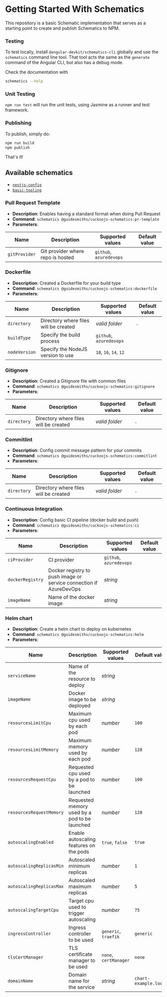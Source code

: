 # Getting Started With Schematics

This repository is a basic Schematic implementation that serves as a starting point to create and publish Schematics to NPM.

### Testing

To test locally, install `@angular-devkit/schematics-cli` globally and use the `schematics` command line tool. That tool acts the same as the `generate` command of the Angular CLI, but also has a debug mode.

Check the documentation with

```bash
schematics --help
```

### Unit Testing

`npm run test` will run the unit tests, using Jasmine as a runner and test framework.

### Publishing

To publish, simply do:

```bash
npm run build
npm publish
```

That's it!

## Available schematics

- [`nestjs-config`](/packages/@guidesmiths/cuckoojs-schematics/src/nestjs-config/README.md)
- [`basic-tooling`](/packages/@guidesmiths/cuckoojs-schematics/src/basic-tooling/README.md)

### Pull Request Template

* **Description**: Enables having a standard format when doing Pull Request
* **Command**: `schematics @guidesmiths/cuckoojs-schematics:pr-template`
* **Parameters**:

| Name        | Description                       | Supported values        | Default value  |
|-------------|-----------------------------------|-------------------------|----------------|
| `gitProvider` | Git provider where repo is hosted | `github`, `azuredevops` | |


### Dockerfile

* **Description**: Created a Dockerfile for your build type
* **Command**: `schematics @guidesmiths/cuckoojs-schematics:dockerfile`
* **Parameters**:

| Name          | Description                           | Supported values        | Default value | 
|---------------|---------------------------------------|-------------------------|---------------|
| `directory`   | Directory where files will be created | *valid folder*          | `.` |
| `buildType`   | Specify the build process             | `github`, `azuredevops` | |
| `nodeVersion` | Specify the NodeJS version to use     | `18`, `16`, `14`, `12`  | |

### Gitignore

* **Description**: Created a Gitignore file with common files
* **Command**: `schematics @guidesmiths/cuckoojs-schematics:gitignore`
* **Parameters**:

| Name          | Description                           | Supported values        | Default value | 
|---------------|---------------------------------------|-------------------------|---------------|
| `directory`   | Directory where files will be created | *valid folder*          | `.` |

### Commitlint

* **Description**: Config commit message pattern for your commits
* **Command**: `schematics @guidesmiths/cuckoojs-schematics:commitlint`
* **Parameters**:

| Name          | Description                           | Supported values        | Default value | 
|---------------|---------------------------------------|-------------------------|---------------|
| `directory`   | Directory where files will be created | *valid folder*          | `.` |

### Continuous Integration

* **Description**: Config basic CI pipeline (docker build and push)
* **Command**: `schematics @guidesmiths/cuckoojs-schematics:ci`
* **Parameters**:

| Name             | Description                                                | Supported values        | Default value | 
|------------------|------------------------------------------------------------|-------------------------|------|
| `ciProvider`     | CI provider                                                | `github`, `azuredevops` |  |
| `dockerRegistry` | Docker registry to push image or service connection if AzureDevOps | *string*                |  |
| `imageName`      | Name of the docker image                                   | *string*                |  |

### Helm chart

* **Description**: Create a helm chart to deploy on kubernetes
* **Command**: `schematics @guidesmiths/cuckoojs-schematics:helm`
* **Parameters**:

| Name          | Description                                   | Supported values | Default value | 
|---------------|-----------------------------------------------|------------------|---------------|
| `serviceName` | Name of the resource to deploy                | *string*         |               |
| `imageName`   | Docker image to be deployed                   | *string*         |               |
| `resourcesLimitCpu`   | Maximum cpu used by each pod                  | *number*         | `100`         |
| `resourcesLimitMemory`   | Maximum memory used by each pod               | *number*         | `128`         |
| `resourcesRequestCpu`   | Requested cpu used by a pod to be launched    | *number*         | `100`         |
| `resourcesRequestMemory`   | Requested memory used by a pod to be launched | *number*         | `128`         |
| `autoscalingEnabled`   | Enable autoscaling features on the pods       | `true`, `false`  | `true`        |
| `autoscalingReplicasMin`   | Autoscaled minimum replicas                   | *number*         | `1`           |
| `autoscalingReplicasMax`   | Autoscaled maximum replicas                   | *number*         | `5`           |
| `autoscalingTargetCpu`   | Target cpu used to trigger autoscaling        | *number*         | `75`          |
| `ingressController` | Ingress controller to be used      | `generic`, `traefik`  | `generic`             |
| `tlsCertManager`    | TLS certificate manager to be used | `none`, `certManager` | `none`                |
| `domainName`        | Domain name for the service        |  *string*             | `chart-example.local` |

